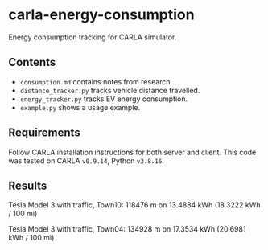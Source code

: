 # carla-energy-consumption
Energy consumption tracking for CARLA simulator.


## Contents
- `consumption.md` contains notes from research.
- `distance_tracker.py` tracks vehicle distance travelled.
- `energy_tracker.py` tracks EV energy consumption.
- `example.py` shows a usage example.

## Requirements
Follow CARLA installation instructions for both server and client. This code was tested on CARLA `v0.9.14`, Python `v3.8.16`.

## Results
Tesla Model 3 with traffic, Town10:
118476 m on 13.4884 kWh (18.3222 kWh / 100 mi)

Tesla Model 3 with traffic, Town04:
134928 m on 17.3534 kWh (20.6981 kWh / 100 mi)
